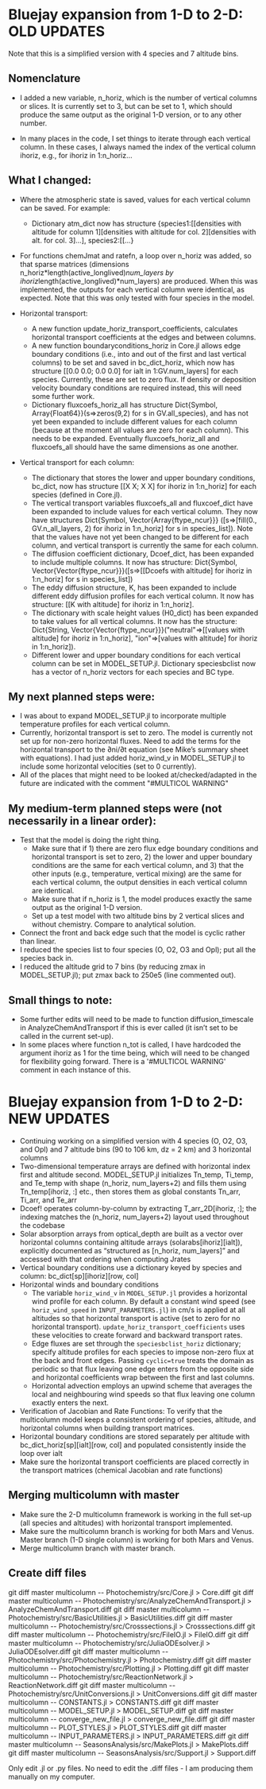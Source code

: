 # Bluejay expansion from 1-D to 2-D: OLD UPDATES

Note that this is a simplified version with 4 species and 7 altitude bins.

## Nomenclature
- I added a new variable, n_horiz, which is the number of vertical columns or slices. It is currently set to 3, but can be set to 1, which should produce the same output as the original 1-D version, or to any other number.

- In many places in the code, I set things to iterate through each vertical column. In these cases, I always named the index of the vertical column ihoriz, e.g., for ihoriz in 1:n_horiz…

## What I changed:
- Where the atmospheric state is saved, values for each vertical column can be saved. For example:
    - Dictionary atm_dict now has structure {species1:[[densities with altitude for column 1][densities with altitude for col. 2][densities with alt. for col. 3]…], species2:[[…}

- For functions chemJmat and ratefn, a loop over n_horiz was added, so that sparse matrices (dimensions n_horiz*length(active_longlived)*num_layers by ihoriz*length(active_longlived)*num_layers) are produced. When this was implemented, the outputs for each vertical column were identical, as expected. Note that this was only tested with four species in the model.

- Horizontal transport:
    - A new function update_horiz_transport_coefficients, calculates horizontal transport coefficients at the edges and between columns.
    - A new function boundaryconditions_horiz in Core.jl allows edge boundary conditions (i.e., into and out of the first and last vertical columns) to be set and saved in bc_dict_horiz, which now has structure [[0.0 0.0; 0.0 0.0] for ialt in 1:GV.num_layers] for each species. Currently, these are set to zero flux. If density or deposition velocity boundary conditions are required instead, this will need some further work.
    - Dictionary fluxcoefs_horiz_all has structure Dict{Symbol, Array{Float64}}(s=>zeros(9,2) for s in GV.all_species), and has not yet been expanded to include different values for each column (because at the moment all values are zero for each column). This needs to be expanded. Eventually fluxcoefs_horiz_all and fluxcoefs_all should have the same dimensions as one another.

- Vertical transport for each column:
    - The dictionary that stores the lower and upper boundary conditions, bc_dict, now has structure [[X X; X X] for ihoriz in 1:n_horiz] for each species (defined in Core.jl).
    - The vertical transport variables fluxcoefs_all and fluxcoef_dict have been expanded to include values for each vertical column. They now have structures Dict{Symbol, Vector{Array{ftype_ncur}}} ([s=>[fill(0., GV.n_all_layers, 2) for ihoriz in 1:n_horiz] for s in species_list]). Note that the values have not yet been changed to be different for each column, and vertical transport is currently the same for each column.
    - The diffusion coefficient dictionary, Dcoef_dict, has been expanded to include multiple columns. It now has structure: Dict{Symbol, Vector{Vector{ftype_ncur}}}([s=>[[Dcoefs with altitude] for ihoriz in 1:n_horiz] for s in species_list])
    - The eddy diffusion structure, K, has been expanded to include different eddy diffusion profiles for each vertical column. It now has structure: [[K with altitude] for ihoriz in 1:n_horiz].
    - The dictionary with scale height values (H0_dict) has been expanded to take values for all vertical columns. It now has the structure: Dict{String, Vector{Vector{ftype_ncur}}}("neutral"=>[[values with altitude] for ihoriz in 1:n_horiz], "ion"=>[values with altitude] for ihoriz in 1:n_horiz]).
    - Different lower and upper boundary conditions for each vertical column can be set in MODEL_SETUP.jl. Dictionary speciesbclist now has a vector of n_horiz vectors for each species and BC type.

## My next planned steps were:
- I was about to expand MODEL_SETUP.jl to incorporate multiple temperature profiles for each vertical column.
- Currently, horizontal transport is set to zero. The model is currently not set up for non-zero horizontal fluxes. Need to add the terms for the horizontal transport to the ∂ni/∂t equation (see Mike’s summary sheet with equations). I had just added horiz_wind_v in MODEL_SETUP.jl to include some horizontal velocities (set to 0 currently).
- All of the places that might need to be looked at/checked/adapted in the future are indicated with the comment "#MULTICOL WARNING"

## My medium-term planned steps were (not necessarily in a linear order):
- Test that the model is doing the right thing.
    - Make sure that if 1) there are zero flux edge boundary conditions and horizontal transport is set to zero, 2) the lower and upper boundary conditions are the same for each vertical column, and 3) that the other inputs (e.g., temperature, vertical mixing) are the same for each vertical column, the output densities in each vertical column are identical.
    - Make sure that if n_horiz is 1, the model produces exactly the same output as the original 1-D version.
    - Set up a test model with two altitude bins by 2 vertical slices and without chemistry. Compare to analytical solution.
- Connect the front and back edge such that the model is cyclic rather than linear.
- I reduced the species list to four species (O, O2, O3 and Opl); put all the species back in.
- I reduced the altitude grid to 7 bins (by reducing zmax in MODEL_SETUP.jl); put zmax back to 250e5 (line commented out).

## Small things to note:
- Some further edits will need to be made to function diffusion_timescale in AnalyzeChemAndTransport if this is ever called (it isn’t set to be called in the current set-up).
- In some places where function n_tot is called, I have hardcoded the argument ihoriz as 1 for the time being, which will need to be changed for flexibility going forward. There is a '#MULTICOL WARNING' comment in each instance of this.

# Bluejay expansion from 1-D to 2-D: NEW UPDATES

- Continuing working on a simplified version with 4 species (O, O2, O3, and Opl) and 7 altitude bins (90 to 106 km, dz = 2 km) and 3 horizontal columns
- Two-dimensional temperature arrays are defined with horizontal index first and altitude second. MODEL_SETUP.jl initializes Tn_temp, Ti_temp, and Te_temp with shape (n_horiz, num_layers+2) and fills them using Tn_temp[ihoriz, :] etc., then stores them as global constants Tn_arr, Ti_arr, and Te_arr
- Dcoef! operates column-by-column by extracting T_arr_2D[ihoriz, :]; the indexing matches the (n_horiz, num_layers+2) layout used throughout the codebase
- Solar absorption arrays from optical_depth are built as a vector over horizontal columns containing altitude arrays (solarabs[ihoriz][ialt]), explicitly documented as “structured as [n_horiz, num_layers]” and accessed with that ordering when computing Jrates
- Vertical boundary conditions use a dictionary keyed by species and column: bc_dict[sp][ihoriz][row, col]
- Horizontal winds and boundary conditions
    - The variable `horiz_wind_v` in `MODEL_SETUP.jl` provides a horizontal wind profile for each column. By default a constant wind speed (see `horiz_wind_speed` in `INPUT_PARAMETERS.jl`) in cm/s is applied at all altitudes so that horizontal transport is active (set to zero for no horizontal transport). `update_horiz_transport_coefficients` uses these velocities to create forward and backward transport rates. 
    - Edge fluxes are set through the `speciesbclist_horiz` dictionary; specify altitude profiles for each species to impose non-zero flux at the back and front edges. Passing `cyclic=true` treats the domain as periodic so that flux leaving one edge enters from the opposite side and horizontal coefficients wrap between the first and last columns.
    - Horizontal advection employs an upwind scheme that averages the local and neighbouring wind speeds so that flux leaving one column exactly enters the next.
- Verification of Jacobian and Rate Functions: To verify that the multicolumn model keeps a consistent ordering of species, altitude, and horizontal columns when building transport matrices.
- Horizontal boundary conditions are stored separately per altitude with bc_dict_horiz[sp][ialt][row, col] and populated consistently inside the loop over ialt
- Make sure the horizontal transport coefficients are placed correctly in the transport matrices (chemical Jacobian and rate functions)

## Merging multicolumn with master

- Make sure the 2-D multicolumn framework is working in the full set-up (all species and altitudes) with horizontal transport implemented.
- Make sure the multicolumn branch is working for both Mars and Venus. Master branch (1-D single column) is working for both Mars and Venus.
- Merge multicolumn branch with master branch.

## Create diff files

git diff master multicolumn -- Photochemistry/src/Core.jl > Core.diff
git diff master multicolumn -- Photochemistry/src/AnalyzeChemAndTransport.jl > AnalyzeChemAndTransport.diff
git diff master multicolumn -- Photochemistry/src/BasicUtilities.jl > BasicUtilities.diff
git diff master multicolumn -- Photochemistry/src/Crosssections.jl > Crosssections.diff
git diff master multicolumn -- Photochemistry/src/FileIO.jl > FileIO.diff
git diff master multicolumn -- Photochemistry/src/JuliaODEsolver.jl > JuliaODEsolver.diff
git diff master multicolumn -- Photochemistry/src/Photochemistry.jl > Photochemistry.diff
git diff master multicolumn -- Photochemistry/src/Plotting.jl > Plotting.diff
git diff master multicolumn -- Photochemistry/src/ReactionNetwork.jl > ReactionNetwork.diff
git diff master multicolumn -- Photochemistry/src/UnitConversions.jl > UnitConversions.diff
git diff master multicolumn -- CONSTANTS.jl > CONSTANTS.diff
git diff master multicolumn -- MODEL_SETUP.jl > MODEL_SETUP.diff
git diff master multicolumn -- converge_new_file.jl > converge_new_file.diff
git diff master multicolumn -- PLOT_STYLES.jl > PLOT_STYLES.diff
git diff master multicolumn -- INPUT_PARAMETERS.jl > INPUT_PARAMETERS.diff
git diff master multicolumn -- SeasonsAnalysis/src/MakePlots.jl > MakePlots.diff
git diff master multicolumn -- SeasonsAnalysis/src/Support.jl > Support.diff
<!-- git diff master multicolumn -- SeasonsAnalysis/src/SeasonsAnalysis.jl > SeasonsAnalysis.diff -->
<!-- git diff master multicolumn -- Solar spectra/scale_solar_spectrum.py > scale_solar_spectrum.diff -->
<!-- git diff master multicolumn -- scale_solar_spectrum.py > scale_solar_spectrum.diff -->

Only edit .jl or .py files. No need to edit the .diff files - I am producing them manually on my computer.
